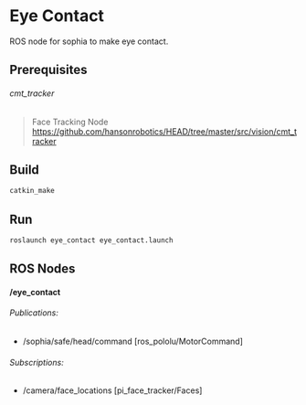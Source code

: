 Eye Contact
===========

ROS node for sophia to make eye contact.

Prerequisites
-------------
###### cmt_tracker
> Face Tracking Node
> https://github.com/hansonrobotics/HEAD/tree/master/src/vision/cmt_tracker


Build
-----
```sh
catkin_make
```

Run
---
```sh
roslaunch eye_contact eye_contact.launch
```

ROS Nodes
---------
#### /eye_contact

###### Publications: 
 * /sophia/safe/head/command [ros_pololu/MotorCommand]
 
###### Subscriptions: 
 * /camera/face_locations [pi_face_tracker/Faces]